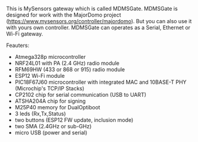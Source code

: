 This is MySensors gateway which is called MDMSGate. MDMSGate is designed for work with the MajorDomo project  (https://www.mysensors.org/controller/majordomo). But you can also use it with yours own controller. MDMSGate can operates as a Serial, Ethernet or Wi-Fi gateway. 

Feauters:

- Atmega328p microcontroller
- NRF24L01 with PA (2.4 GHz) radio module
- RFM69HW (433 or 868 or 915) radio module
- ESP12 Wi-Fi module
- PIC18F67J60 microcontroller with integrated MAC and 10BASE-T PHY (Microchip's TCP/IP Stacks)  
- CP2102 chip for serial communication (USB to UART)
- ATSHA204A chip for signing
- M25P40 memory for DualOptiboot
- 3 leds (Rx,Tx,Status)
- two buttons (ESP12 FW update, inclusion mode)
- two SMA (2.4GHz or sub-GHz)
- micro USB (power and serial)


